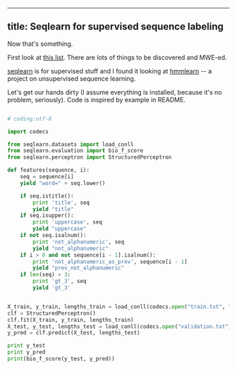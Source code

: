 ---
title: Seqlearn for supervised sequence labeling
--
Now that's something.

First look at [this list](http://scikit-learn.org/stable/related_projects.html). There are lots of things to be discovered and MWE-ed.

[seqlearn](https://github.com/larsmans/seqlearn) is for supervised stuff and I found it looking at [hmmlearn](https://github.com/hmmlearn/hmmlearn) -- a project on unsupervised sequence learning.

Let's get our hands dirty (I assume everything is installed, because it's no problem, seriously). Code is inspired by example in README.

```python

# coding:utf-8

import codecs

from seqlearn.datasets import load_conll
from seqlearn.evaluation import bio_f_score
from seqlearn.perceptron import StructuredPerceptron

def features(sequence, i):
    seq = sequence[i]
    yield "word=" + seq.lower()

    if seq.istitle():
        print 'title', seq
        yield "title"
    if seq.isupper():
        print 'uppercase', seq
        yield "uppercase"
    if not seq.isalnum():
        print 'not_alphanumeric', seq
        yield "not_alphanumeric"
    if i > 0 and not sequence[i - 1].isalnum():
        print 'not_alphanumeric_as_prev', sequence[i - 1]
        yield "prev_not_alphanumeric"
    if len(seq) > 3:
        print 'gt_3', seq
        yield 'gt_3'


X_train, y_train, lengths_train = load_conll(codecs.open("train.txt", "r", "utf-8"), features)
clf = StructuredPerceptron()
clf.fit(X_train, y_train, lengths_train)
X_test, y_test, lengths_test = load_conll(codecs.open("validation.txt", "r", "utf-8"), features)
y_pred = clf.predict(X_test, lengths_test)

print y_test
print y_pred
print(bio_f_score(y_test, y_pred))


```
